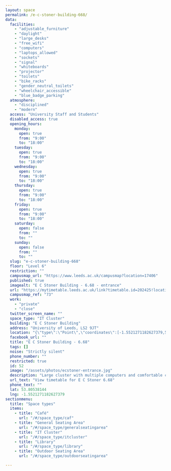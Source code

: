 ```yaml
---
layout: space
permalink: /e-c-stoner-building-668/
data:
  facilities:
    - "adjustable_furniture"
    - "daylight"
    - "large_desks"
    - "free_wifi"
    - "computers"
    - "laptops_allowed"
    - "sockets"
    - "signal"
    - "whiteboards"
    - "projector"
    - "toilets"
    - "bike_racks"
    - "gender_neutral_toilets"
    - "wheelchair_accessible"
    - "blue_badge_parking"
  atmosphere:
    - "disciplined"
    - "modern"
  access: "University Staff and Students"
  disabled_access: true
  opening_hours:
    monday:
      open: true
      from: "9:00"
      to: "18:00"
    tuesday:
      open: true
      from: "9:00"
      to: "18:00"
    wednesday:
      open: true
      from: "9:00"
      to: "18:00"
    thursday:
      open: true
      from: "9:00"
      to: "18:00"
    friday:
      open: true
      from: "9:00"
      to: "18:00"
    saturday:
      open: false
      from: ""
      to: ""
    sunday:
      open: false
      from: ""
      to: ""
  slug: "e-c-stoner-building-668"
  floor: "Level 6"
  restriction: ""
  campusmap_url: "https://www.leeds.ac.uk/campusmap?location=17406"
  published: true
  imagealt: "E C Stoner Building - 6.68 - entrance"
  url: "https://mytimetable.leeds.ac.uk/link?timetable.id=202425!location!5216C608F8794D77F15FA9D195AB1DE6"
  campusmap_ref: "73"
  work:
    - "private"
    - "close"
  twitter_screen_name: ""
  space_type: "IT Cluster"
  building: "E C Stoner Building"
  address: "University of Leeds, LS2 9JT"
  location: "{\"type\":\"Point\",\"coordinates\":[-1.5521271182627379,53.80538144]}"
  facebook_url: ""
  title: "E C Stoner Building - 6.68"
  tags: []
  noise: "Strictly silent"
  phone_number: ""
  restricted: true
  id: 52
  image: "/assets/photos/ecstoner-entrance.jpg"
  description: "Large cluster with multiple computers and comfortable chairs. 47 seat capacity. This room is flat with level access from the ground floor or via the lift and there are height adjustable desks available."
  url_text: "View timetable for E C Stoner 6.68"
  phone_text: ""
  lat: 53.80538144
  lng: -1.5521271182627379
sectionmenu:
  title: "Space types"
  items:
    - title: "Café"
      url: "/#/space_type/caf"
    - title: "General Seating Area"
      url: "/#/space_type/generalseatingarea"
    - title: "IT Cluster"
      url: "/#/space_type/itcluster"
    - title: "Library"
      url: "/#/space_type/library"
    - title: "Outdoor Seating Area"
      url: "/#/space_type/outdoorseatingarea"

---
```


